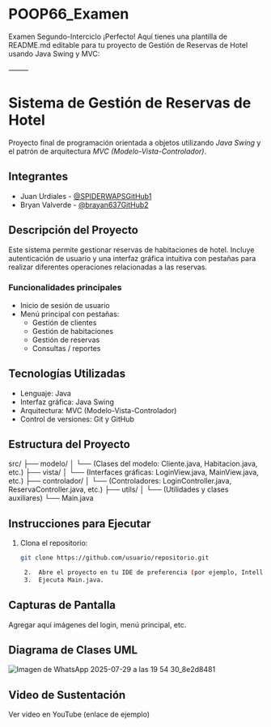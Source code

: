 # POOP66_Examen
Examen Segundo-Interciclo
¡Perfecto! Aquí tienes una plantilla de README.md editable para tu proyecto de Gestión de Reservas de Hotel usando Java Swing y MVC:

⸻


# Sistema de Gestión de Reservas de Hotel

Proyecto final de programación orientada a objetos utilizando *Java Swing* y el patrón de arquitectura *MVC (Modelo-Vista-Controlador)*.

## Integrantes

- Juan Urdiales - [@SPIDERWAPSGitHub1](https://github.com/SPIDERWAPSGitHub1)
- Bryan Valverde - [@brayan637GitHub2](https://github.com/brayan637GitHub2)

## Descripción del Proyecto

Este sistema permite gestionar reservas de habitaciones de hotel. Incluye autenticación de usuario y una interfaz gráfica intuitiva con pestañas para realizar diferentes operaciones relacionadas a las reservas.

### Funcionalidades principales

- Inicio de sesión de usuario
- Menú principal con pestañas:
  - Gestión de clientes
  - Gestión de habitaciones
  - Gestión de reservas
  - Consultas / reportes

## Tecnologías Utilizadas

- Lenguaje: Java
- Interfaz gráfica: Java Swing
- Arquitectura: MVC (Modelo-Vista-Controlador)
- Control de versiones: Git y GitHub

## Estructura del Proyecto

src/
├── modelo/
│   └── (Clases del modelo: Cliente.java, Habitacion.java, etc.)
├── vista/
│   └── (Interfaces gráficas: LoginView.java, MainView.java, etc.)
├── controlador/
│   └── (Controladores: LoginController.java, ReservaController.java, etc.)
├── utils/
│   └── (Utilidades y clases auxiliares)
└── Main.java

## Instrucciones para Ejecutar

1. Clona el repositorio:
   ```bash
   git clone https://github.com/usuario/repositorio.git

	2.	Abre el proyecto en tu IDE de preferencia (por ejemplo, IntelliJ IDEA o NetBeans).
	3.	Ejecuta Main.java.

## Capturas de Pantalla

Agregar aquí imágenes del login, menú principal, etc.

## Diagrama de Clases UML

![Imagen de WhatsApp 2025-07-29 a las 19 54 30_8e2d8481](https://github.com/user-attachments/assets/cd495c18-ab98-46ae-8a05-91571114602f)

## Video de Sustentación

Ver video en YouTube (enlace de ejemplo)
